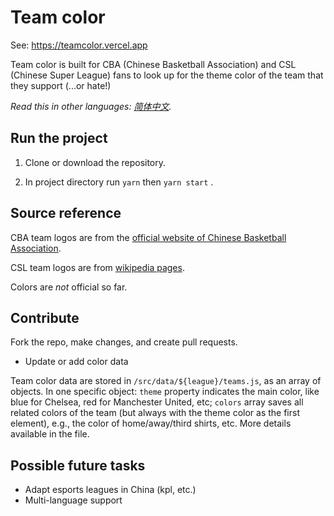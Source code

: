 # Team color

See: https://teamcolor.vercel.app

Team color is built for CBA (Chinese Basketball Association) and CSL (Chinese Super League) fans to look up for the theme color of the team that they support (...or hate!)

*Read this in other languages: [简体中文](README.zh-cn.md).*

## Run the project

1. Clone or download the repository.

2. In project directory run `yarn` then `yarn start` .

## Source reference

CBA team logos are from the [official website of Chinese Basketball Association](https://www.cbaleague.com/data/#/teams).

CSL team logos are from [wikipedia pages](https://en.wikipedia.org/wiki/Chinese_Super_League).

Colors are _not_ official so far.

## Contribute

Fork the repo, make changes, and create pull requests.

- Update or add color data

Team color data are stored in `/src/data/${league}/teams.js`, as an array of objects. In one specific object: `theme` property indicates the main color, like blue for Chelsea, red for Manchester United, etc; `colors` array saves all related colors of the team (but always with the theme color as the first element), e.g., the color of home/away/third shirts, etc. More details available in the file.

## Possible future tasks

- Adapt esports leagues in China (kpl, etc.)
- Multi-language support
